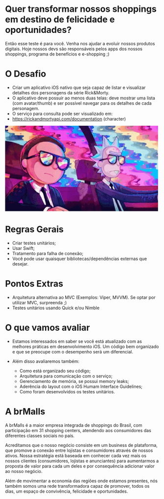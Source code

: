 # Quer transformar nossos shoppings em destino de felicidade e oportunidades? 

Então esse teste é para você. Venha nos ajudar a evoluir nossos produtos digitais. Hoje nossos devs são responsáveis pelos apps dos nossos shoppings, programa de benefícios e e-shopping ;)


# O Desafio

* Criar um aplicativo iOS nativo que seja capaz de listar e visualizar detalhes dos personagens da série Rick&Morty.
* O aplicativo deve possuir ao menos duas telas: deve mostrar uma lista (com avatar/thumb) e ser possível navegar para os detalhes de cada personagem.
* O serviço para consulta pode ser visualizado em:
* https://rickandmortyapi.com/documentation (character)

![](rickAndMorty.gif)


# Regras Gerais

* Criar testes unitários;
* Usar Swift;
* Tratamento para falha de conexão;
* Você pode usar quaisquer bibliotecas/dependências externas que desejar.


# Pontos Extras

* Arquitetura alternativa ao MVC (Exemplos: Viper, MVVM). Se optar por utilizar MVC, surpreenda ;)
* Testes unitários usando Quick e/ou Nimble

# O que vamos avaliar

*  Estamos interessados em saber se você está atualizado com as melhores práticas em desenvolvimento iOS. Um código bem organizado e que se preocupe com o desempenho será um diferencial.

* Além disso avaliaremos também:
  * Como está organizado seu código;
  * Arquitetura para comunicação com o serviço;
  * Gerenciamento de memória, se possui memory leaks;
  * Aderência do layout com o iOS Humam Interface Guidelines;
  * Como foram desenvolvidos os testes unitários.
 

# A brMalls

A brMalls é a maior empresa integrada de shoppings do Brasil, com participação em 31 shopping centers, atendendo aos consumidores das diferentes classes sociais no país. 

Acreditamos que o nosso negócio consiste em um business de plataforma, que promove a conexão entre lojistas e consumidores através de nossos ativos. Nossa estratégia está baseada em conhecer cada vez mais os nossos clientes (consumidores, lojistas e anunciantes) para aumentarmos a proposta de valor para cada um deles e por consequência adicionar valor ao nosso negócio.

Além de movimentar a economia das regiões onde estamos presentes, nós também somos uma rede transformadora capaz de promover, todos os dias, um espaço de convivência, felicidade e oportunidades.
